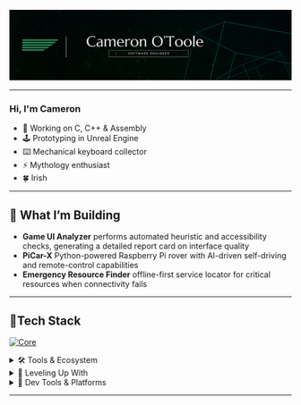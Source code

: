 ![banner](./CAMERON%20O'TOOLE%20v2.png)

---

### Hi, I'm Cameron

- 🔭 Working on C, C++ & Assembly  
- 🕹️ Prototyping in Unreal Engine  
- ⌨️ Mechanical keyboard collector  
- ⚡ Mythology enthusiast  
- 🍀 Irish

---

## 🚀 What I’m Building

- **Game UI Analyzer** performs automated heuristic and accessibility checks, generating a detailed report card on interface quality  
- **PiCar-X** Python-powered Raspberry Pi rover with AI-driven self-driving and remote-control capabilities  
- **Emergency Resource Finder** offline-first service locator for critical resources when connectivity fails  


---

## 🚀Tech Stack

[![Core](https://skillicons.dev/icons?i=js,ts,py,c,git,postgresql&perline=6)](https://skillicons.dev)
</details>

<details>
<summary>🛠 Tools & Ecosystem</summary>

[![Tools](https://skillicons.dev/icons?i=express,flask,react,vite,npm,docker&perline=6)](https://skillicons.dev)
</details>

<details>
<summary>🧪 Leveling Up With</summary>

[![Exploring](https://skillicons.dev/icons?i=unreal,raspberrypi,blender,neovim,linux&perline=6)](https://skillicons.dev)
</details>

<details>
<summary>🧰 Dev Tools & Platforms</summary>

[![IDEs](https://skillicons.dev/icons?i=postman,vscode,obsidian,windows,apple&perline=6)](https://skillicons.dev)
</details>

---
